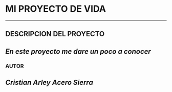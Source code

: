 #  MI PROYECTO DE VIDA
---
##  DESCRIPCION DEL PROYECTO
  *En este proyecto me dare un poco a conocer*
---
###  AUTOR
*Cristian Arley Acero Sierra*
---


